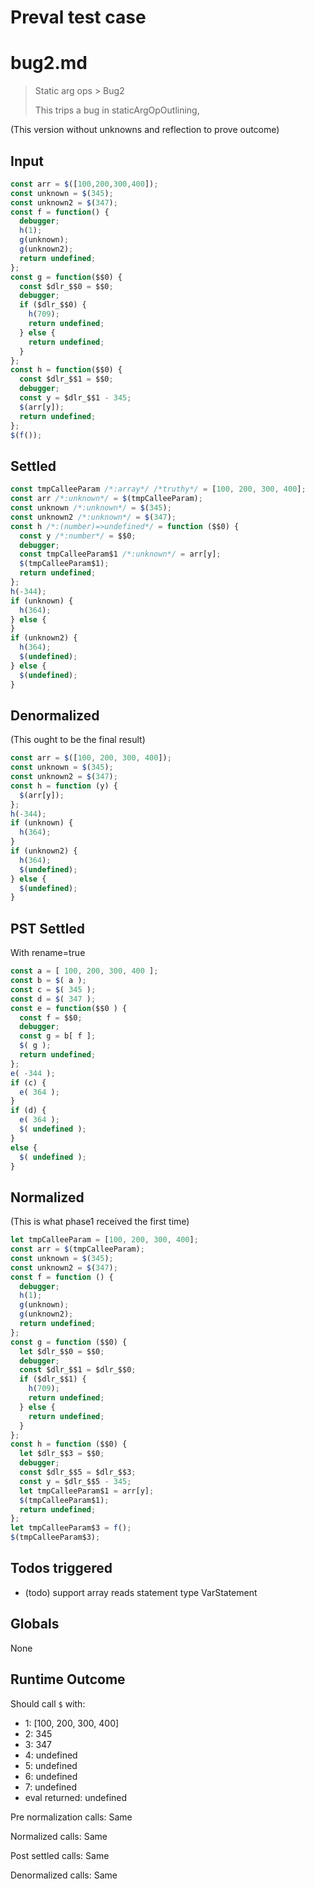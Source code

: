 # Preval test case

# bug2.md

> Static arg ops > Bug2
>
> This trips a bug in staticArgOpOutlining,

(This version without unknowns and reflection to prove outcome)

## Input

`````js filename=intro
const arr = $([100,200,300,400]);
const unknown = $(345);
const unknown2 = $(347);
const f = function() {
  debugger;
  h(1);
  g(unknown);
  g(unknown2);
  return undefined;
};
const g = function($$0) {
  const $dlr_$$0 = $$0;
  debugger;
  if ($dlr_$$0) {
    h(709);
    return undefined;
  } else {
    return undefined;
  }
};
const h = function($$0) {
  const $dlr_$$1 = $$0;
  debugger;
  const y = $dlr_$$1 - 345;
  $(arr[y]);
  return undefined;
};
$(f());
`````


## Settled


`````js filename=intro
const tmpCalleeParam /*:array*/ /*truthy*/ = [100, 200, 300, 400];
const arr /*:unknown*/ = $(tmpCalleeParam);
const unknown /*:unknown*/ = $(345);
const unknown2 /*:unknown*/ = $(347);
const h /*:(number)=>undefined*/ = function ($$0) {
  const y /*:number*/ = $$0;
  debugger;
  const tmpCalleeParam$1 /*:unknown*/ = arr[y];
  $(tmpCalleeParam$1);
  return undefined;
};
h(-344);
if (unknown) {
  h(364);
} else {
}
if (unknown2) {
  h(364);
  $(undefined);
} else {
  $(undefined);
}
`````


## Denormalized
(This ought to be the final result)

`````js filename=intro
const arr = $([100, 200, 300, 400]);
const unknown = $(345);
const unknown2 = $(347);
const h = function (y) {
  $(arr[y]);
};
h(-344);
if (unknown) {
  h(364);
}
if (unknown2) {
  h(364);
  $(undefined);
} else {
  $(undefined);
}
`````


## PST Settled
With rename=true

`````js filename=intro
const a = [ 100, 200, 300, 400 ];
const b = $( a );
const c = $( 345 );
const d = $( 347 );
const e = function($$0 ) {
  const f = $$0;
  debugger;
  const g = b[ f ];
  $( g );
  return undefined;
};
e( -344 );
if (c) {
  e( 364 );
}
if (d) {
  e( 364 );
  $( undefined );
}
else {
  $( undefined );
}
`````


## Normalized
(This is what phase1 received the first time)

`````js filename=intro
let tmpCalleeParam = [100, 200, 300, 400];
const arr = $(tmpCalleeParam);
const unknown = $(345);
const unknown2 = $(347);
const f = function () {
  debugger;
  h(1);
  g(unknown);
  g(unknown2);
  return undefined;
};
const g = function ($$0) {
  let $dlr_$$0 = $$0;
  debugger;
  const $dlr_$$1 = $dlr_$$0;
  if ($dlr_$$1) {
    h(709);
    return undefined;
  } else {
    return undefined;
  }
};
const h = function ($$0) {
  let $dlr_$$3 = $$0;
  debugger;
  const $dlr_$$5 = $dlr_$$3;
  const y = $dlr_$$5 - 345;
  let tmpCalleeParam$1 = arr[y];
  $(tmpCalleeParam$1);
  return undefined;
};
let tmpCalleeParam$3 = f();
$(tmpCalleeParam$3);
`````


## Todos triggered


- (todo) support array reads statement type VarStatement


## Globals


None


## Runtime Outcome


Should call `$` with:
 - 1: [100, 200, 300, 400]
 - 2: 345
 - 3: 347
 - 4: undefined
 - 5: undefined
 - 6: undefined
 - 7: undefined
 - eval returned: undefined

Pre normalization calls: Same

Normalized calls: Same

Post settled calls: Same

Denormalized calls: Same
